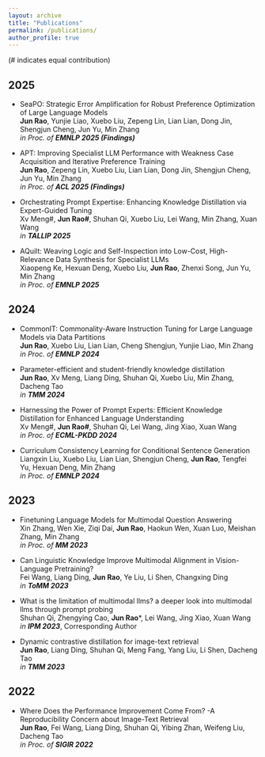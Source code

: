 ```yaml
---
layout: archive
title: "Publications"
permalink: /publications/
author_profile: true
---
```


(# indicates equal contribution)

## 2025
*  SeaPO: Strategic Error Amplification for Robust Preference Optimization of Large Language Models<br>
  **Jun Rao**, Yunjie Liao, Xuebo Liu, Zepeng Lin, Lian Lian, Dong Jin, Shengjun Cheng, Jun Yu, Min Zhang<br>
  *in Proc. of **EMNLP 2025 (Findings)***   

* APT: Improving Specialist LLM Performance with Weakness Case Acquisition and Iterative Preference Training       
  **Jun Rao**, Zepeng Lin, Xuebo Liu, Lian Lian, Dong Jin, Shengjun Cheng, Jun Yu, Min Zhang<br> 
  *in Proc. of **ACL 2025 (Findings)***
  
* Orchestrating Prompt Expertise: Enhancing Knowledge Distillation via Expert-Guided Tuning<br>
  Xv Meng#, **Jun Rao#**, Shuhan Qi, Xuebo Liu, Lei Wang, Min Zhang, Xuan Wang<br>
  *in **TALLIP 2025***   
*  AQuilt: Weaving Logic and Self-Inspection into Low-Cost, High-Relevance Data Synthesis for Specialist LLMs<br>
  Xiaopeng Ke, Hexuan Deng, Xuebo Liu, **Jun Rao**, Zhenxi Song, Jun Yu, Min Zhang<br>
  *in Proc. of **EMNLP 2025***   

## 2024


* CommonIT: Commonality-Aware Instruction Tuning for Large Language Models via Data Partitions<br>
  **Jun Rao**, Xuebo Liu, Lian Lian, Cheng Shengjun, Yunjie Liao, Min Zhang <br>
  *in Proc. of **EMNLP 2024***
  
* Parameter-efficient and student-friendly knowledge distillation<br>
  **Jun Rao**, Xv Meng, Liang Ding, Shuhan Qi, Xuebo Liu, Min Zhang, Dacheng Tao <br>
  *in **TMM 2024***
  
* Harnessing the Power of Prompt Experts: Efficient Knowledge Distillation for Enhanced Language Understanding  
  Xv Meng#, **Jun Rao#**, Shuhan Qi, Lei Wang, Jing Xiao, Xuan Wang <br>
  *in Proc. of **ECML-PKDD 2024***
  
* Curriculum Consistency Learning for Conditional Sentence Generation<br>
  Liangxin Liu, Xuebo Liu, Lian Lian, Shengjun Cheng, **Jun Rao**, Tengfei Yu, Hexuan Deng, Min Zhang <br>
  *in Proc. of **EMNLP 2024***

## 2023

* Finetuning Language Models for Multimodal Question Answering<br>
  Xin Zhang, Wen Xie, Ziqi Dai, **Jun Rao**, Haokun Wen, Xuan Luo, Meishan Zhang, Min Zhang <br>
  *in Proc. of **MM 2023***

* Can Linguistic Knowledge Improve Multimodal Alignment in Vision-Language Pretraining?<br>
  Fei Wang, Liang Ding, **Jun Rao**, Ye Liu, Li Shen, Changxing Ding <br>
  *in **ToMM 2023***
  
* What is the limitation of multimodal llms? a deeper look into multimodal llms through prompt probing <br>
  Shuhan Qi, Zhengying Cao, **Jun Rao***, Lei Wang, Jing Xiao, Xuan Wang <br>
  *in **IPM 2023***, Corresponding Author  

* Dynamic contrastive distillation for image-text retrieval<br>
  **Jun Rao**, Liang Ding, Shuhan Qi, Meng Fang, Yang Liu, Li Shen, Dacheng Tao <br>
  *in **TMM 2023***  


## 2022

* Where Does the Performance Improvement Come From? -A Reproducibility Concern about Image-Text Retrieval  
  **Jun Rao**, Fei Wang, Liang Ding, Shuhan Qi, Yibing Zhan, Weifeng Liu, Dacheng Tao  <br>
  *in Proc. of **SIGIR 2022***  
  
  
